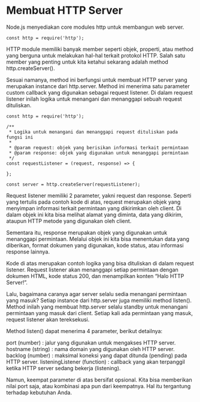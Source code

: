 # Membuat HTTP Server

Node.js menyediakan core modules http untuk membangun web server. 

```
const http = require('http'); 
```

HTTP module memiliki banyak member seperti objek, properti, atau method yang berguna untuk melakukan hal-hal terkait protokol HTTP. Salah satu member yang penting untuk kita ketahui sekarang adalah method http.createServer().

Sesuai namanya, method ini berfungsi untuk membuat HTTP server yang merupakan instance dari http.server. Method ini menerima satu parameter custom callback yang digunakan sebagai request listener. Di dalam request listener inilah logika untuk menangani dan menanggapi sebuah request dituliskan.

```
const http = require('http');
 
/**
 * Logika untuk menangani dan menanggapi request dituliskan pada fungsi ini
 * 
 * @param request: objek yang berisikan informasi terkait permintaan
 * @param response: objek yang digunakan untuk menanggapi permintaan
 */
const requestListener = (request, response) => {
    
};
 
const server = http.createServer(requestListener);
```

Request listener memiliki 2 parameter, yakni request dan response. Seperti yang tertulis pada contoh kode di atas, request merupakan objek yang menyimpan informasi terkait permintaan yang dikirimkan oleh client. Di dalam objek ini kita bisa melihat alamat yang diminta, data yang dikirim, ataupun HTTP metode yang digunakan oleh client.

Sementara itu, response merupakan objek yang digunakan untuk menanggapi permintaan. Melalui objek ini kita bisa menentukan data yang diberikan, format dokumen yang digunakan, kode status, atau informasi response lainnya.

Kode di atas merupakan contoh logika yang bisa dituliskan di dalam request listener. Request listener akan menanggapi setiap permintaan dengan dokumen HTML, kode status 200, dan menampilkan konten “Halo HTTP Server!”.

Lalu, bagaimana caranya agar server selalu sedia menangani permintaan yang masuk? Setiap instance dari http.server juga memiliki method listen(). Method inilah yang membuat http.server selalu standby untuk menangani permintaan yang masuk dari client. Setiap kali ada permintaan yang masuk, request listener akan tereksekusi.

Method listen() dapat menerima 4 parameter, berikut detailnya:

port (number) : jalur yang digunakan untuk mengakses HTTP server.
hostname (string) : nama domain yang digunakan oleh HTTP server.
backlog (number) : maksimal koneksi yang dapat ditunda (pending) pada HTTP server.
listeningListener (function) : callback yang akan terpanggil ketika HTTP server sedang bekerja (listening).

Namun, keempat parameter di atas bersifat opsional. Kita bisa memberikan nilai port saja, atau kombinasi apa pun dari keempatnya. Hal itu tergantung terhadap kebutuhan Anda.

